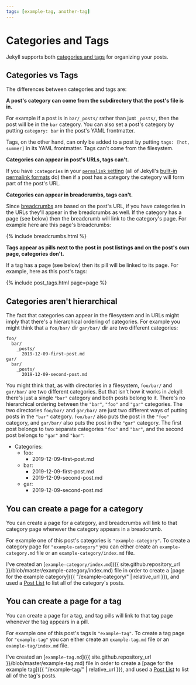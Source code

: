 ```yaml
---
tags: [example-tag, another-tag]
---
```

Categories and Tags
===================

Jekyll supports both [categories and
tags](https://jekyllrb.com/docs/posts/#categories-and-tags) for organizing your
posts.

Categories vs Tags
------------------

The differences between categories and tags are:

**A post's category can come from the subdirectory that the post's file is in.**

For example if a post is in `bar/_posts/` rather than just `_posts/`,
then the post will be in the `bar` category.
You can also set a post's category by putting `category: bar` in the post's YAML frontmatter.

Tags, on the other hand, can only be added to a post by putting
`tags: [hot, summer]` in its YAML frontmatter. Tags can't come from the
filesystem.

**Categories can appear in post's URLs, tags can't.**

If you have `:categories` in your [`permalink` setting](https://jekyllrb.com/docs/permalinks/)
(all of Jekyll's [built-in permalink formats](https://jekyllrb.com/docs/permalinks/#built-in-formats) do)
then if a post has a category the category will form part of the post's URL.

**Categories can appear in breadcrumbs, tags can't.**

Since [breadcrumbs](./2019-12-08-breadcrumbs.md) are based on the post's URL,
if you have categories in the URLs they'll appear in the breadcrumbs as well.
If the category has a page (see below) then the breadcrumb will link to the
category's page. For example here are this page's breadcrumbs:

<p>
  {% include breadcrumbs.html %}
</p>

**Tags appear as pills next to the post in post listings and on the post's own page, categories don't.**

If a tag has a page (see below) then its pill will be linked to its page.
For example, here as this post's tags:

<p>
  {% include post_tags.html page=page %}
</p>

Categories aren't hierarchical
------------------------------

The fact that categories can appear in the filesystem and in URLs might imply
that there's a hierarchical ordering of categories. For example you might think
that a `foo/bar/` dir `gar/bar/` dir are two different categories:

    foo/
      bar/
        _posts/
          2019-12-09-first-post.md
    gar/
      bar/
        _posts/
          2019-12-09-second-post.md

You might think that, as with directories in a filesystem, `foo/bar/` and
`gar/bar/` are two different categories. But that isn't how it works in Jekyll:
there's just a single `"bar"` category and both posts belong to it.
There's no hierarchical ordering between the `"bar"`, `"foo"` and `"gar"` categories.
The two directories `foo/bar/` and `gar/bar/` are just two different ways of putting posts in the `"bar"` category.
`foo/bar/` also puts the post in the `"foo"` category, and `gar/bar/` also puts the post in the `"gar"` category.
The first post belongs to two separate categories `"foo"` and `"bar"`, and the
second post belongs to `"gar"` and `"bar"`:

* Categories:
  * foo:
    * 2019-12-09-first-post.md
  * bar:
    * 2019-12-09-first-post.md
    * 2019-12-09-second-post.md
  * gar:
    * 2019-12-09-second-post.md

You can create a page for a category
------------------------------------

You can create a page for a category, and breadcrumbs will link to that
category page whenever the category appears in a breadcrumb.

For example one of this post's categories is `"example-category"`.
To create a category page for `"example-category"` you can either
create an `example-category.md` file or an `example-category/index.md` file.

I've created an [`example-category/index.md`]({{ site.github.repository_url }}/blob/master/example-category/index.md) file
in order to create a [page for the example category]({{ "/example-category/" | relative_url }}),
and used a [Post List](../../_posts/2019-12-22-post-lists.md) to list all of
the category's posts.

You can create a page for a tag
-------------------------------

You can create a page for a tag, and tag pills will link to that tag page
whenever the tag appears in a pill.

For example one of this post's tags is `"example-tag"`.
To create a tag page for `"example-tag"` you can either
create an `example-tag.md` file or an `example-tag/index.md` file.

I've created an [`example-tag.md`]({{ site.github.repository_url }}/blob/master/example-tag.md) file
in order to create a [page for the example tag]({{ "/example-tag/" | relative_url }}),
and used a [Post List](../../_posts/2019-12-22-post-lists.md) to list all of
the tag's posts.
